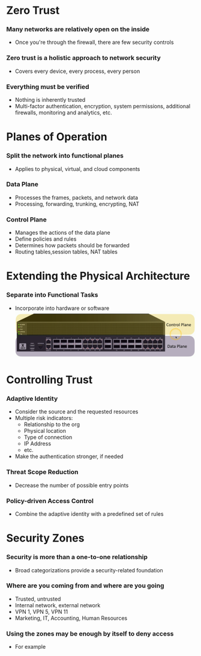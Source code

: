 # Zero Trust
### Many networks are relatively open on the inside
- Once you're through the firewall, there are few security controls
### Zero trust is a holistic approach to network security
- Covers every device, every process, every person
### Everything must be verified
- Nothing is inherently trusted
- Multi-factor authentication, encryption, system permissions, additional firewalls, monitoring and analytics, etc.
# Planes of Operation
### Split the network into functional planes
- Applies to physical, virtual, and cloud components
### Data Plane
- Processes the frames, packets, and network data
- Processing, forwarding, trunking, encrypting, NAT
### Control Plane
- Manages the actions of the data plane
- Define policies and rules
- Determines how packets should be forwarded
- Routing tables,session tables, NAT tables
# Extending the Physical Architecture
### Separate into Functional Tasks
- Incorporate into hardware or software
![](attachments/Pasted%20image%2020240508225849.png)
# Controlling Trust
### Adaptive Identity
- Consider the source and the requested resources
- Multiple risk indicators:
	- Relationship to the org
	- Physical location
	- Type of connection
	- IP Address
	- etc.
- Make the authentication stronger, if needed
### Threat Scope Reduction
- Decrease the number of possible entry points
### Policy-driven Access Control
- Combine the adaptive identity with a predefined set of rules
# Security Zones
### Security is more than a one-to-one relationship
- Broad categorizations provide a security-related foundation
### Where are you coming from and where are you going
- Trusted, untrusted
- Internal network, external network
- VPN 1, VPN 5, VPN 11
- Marketing, IT, Accounting, Human Resources
### Using the zones may be enough by itself to deny access
- For example